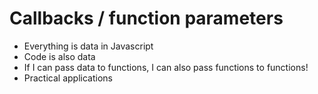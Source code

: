 # Callbacks / function parameters

* Everything is data in Javascript
* Code is also data
* If I can pass data to functions, I can also pass functions to functions!
* Practical applications

